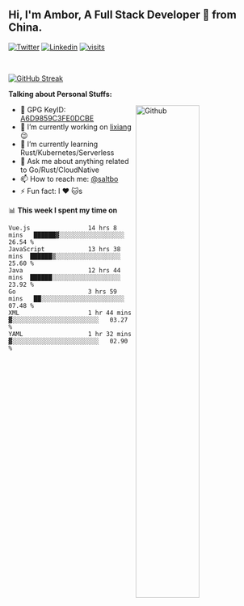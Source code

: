 ## Hi, I'm Ambor, A Full Stack Developer 🚀 from China.

[![Twitter](https://img.shields.io/badge/-saltbo-1ca0f1?style=flat&logo=twitter&logoColor=white)](https://twitter.com/rdsaltbo)
[![Linkedin](https://img.shields.io/badge/-saltbo-blue?style=flat&logo=Linkedin&logoColor=white)](https://www.linkedin.com/in/saltbo/)
[![visits](https://visitor.vercel.app/page/saltbo?color=light-green)](https://github.com/saltbo/)

&nbsp;  

[![GitHub Streak](http://github-readme-streak-stats.herokuapp.com?user=saltbo&hide_border=true&date_format=M%20j%5B%2C%20Y%5D)](https://git.io/streak-stats)

**Talking about Personal Stuffs:**
<!-- Any image aligned to the right. Beware the width  -->
<img width="50%" align="right" alt="Github" src="https://raw.githubusercontent.com/saltbo/saltbo/master/images/git-header.svg" />

- 🤘 GPG KeyID: [A6D9859C3FE0DCBE](https://saltbo.cn/pgp_keys.asc)
- 🔭 I’m currently working on [lixiang](https://www.lixiang.com/) :wink:
- 🌱 I’m currently learning Rust/Kubernetes/Serverless
- 💬 Ask me about anything related to Go/Rust/CloudNative
- 📫 How to reach me: [@saltbo](https://t.me/saltbo)
- ⚡ Fun fact: I :heart: :cat:s


📊 **This week I spent my time on**
<!--START_SECTION:waka-->

```text
Vue.js                14 hrs 8 mins   ██████▓░░░░░░░░░░░░░░░░░░   26.54 %
JavaScript            13 hrs 38 mins  ██████▒░░░░░░░░░░░░░░░░░░   25.60 %
Java                  12 hrs 44 mins  ██████░░░░░░░░░░░░░░░░░░░   23.92 %
Go                    3 hrs 59 mins   ██░░░░░░░░░░░░░░░░░░░░░░░   07.48 %
XML                   1 hr 44 mins    ▓░░░░░░░░░░░░░░░░░░░░░░░░   03.27 %
YAML                  1 hr 32 mins    ▓░░░░░░░░░░░░░░░░░░░░░░░░   02.90 %
```

<!--END_SECTION:waka-->
